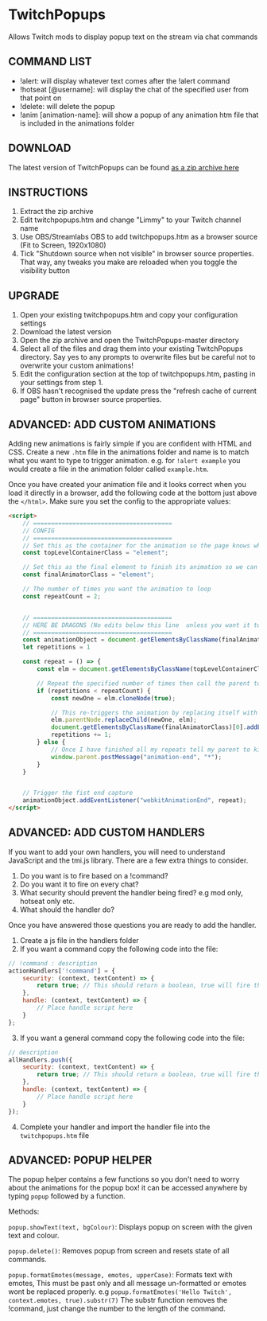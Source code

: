 # TwitchPopups

Allows Twitch mods to display popup text on the stream via chat commands

## COMMAND LIST

- !alert: will display whatever text comes after the !alert command
- !hotseat [@username]: will display the chat of the specified user from that point on
- !delete: will delete the popup
- !anim [animation-name]: will show a popup of any animation htm file that is included in the animations folder

## DOWNLOAD

The latest version of TwitchPopups can be found [as a zip archive here](https://github.com/DaftLimmy/TwitchPopups/archive/master.zip)

## INSTRUCTIONS

1. Extract the zip archive
2. Edit twitchpopups.htm and change "Limmy" to your Twitch channel name
3. Use OBS/Streamlabs OBS to add twitchpopups.htm as a browser source (Fit to Screen, 1920x1080)
4. Tick "Shutdown source when not visible" in browser source properties. That way, any tweaks you make are reloaded when you toggle the visibility button

## UPGRADE
1. Open your existing twitchpopups.htm and copy your configuration settings
2. Download the latest version
3. Open the zip archive and open the TwitchPopups-master directory
4. Select all of the files and drag them into your existing TwitchPopups directory. Say yes to any prompts to overwrite files but be careful not to overwrite your custom animations!
5. Edit the configuration section at the top of twitchpopups.htm, pasting in your settings from step 1.
6. If OBS hasn't recognised the update press the "refresh cache of current page" button in browser source properties.

## ADVANCED: ADD CUSTOM ANIMATIONS
Adding new animations is fairly simple if you are confident with HTML and CSS. Create a new `.htm` file in the animations folder and name is to match what you want to type to trigger animation. e.g. for `!alert example` you would create a file in the animation folder called `example.htm`.

Once you have created your animation file and it looks correct when you load it directly in a browser, add the following code at the bottom just above the `</html>`. Make sure you set the config to the appropriate values:

``` html
<script>
    // =======================================
    // CONFIG
    // =======================================
    // Set this as the container for the animation so the page knows what to re-add
    const topLevelContainerClass = "element";

    // Set this as the final element to finish its animation so we can capture when it ends
    const finalAnimatorClass = "element";

    // The number of times you want the animation to loop
    const repeatCount = 2;


    // =======================================
    // HERE BE DRAGONS (No edits below this line  unless you want it to break!)
    // =======================================
    const animationObject = document.getElementsByClassName(finalAnimatorClass)[0];
    let repetitions = 1

    const repeat = () => {
        const elm = document.getElementsByClassName(topLevelContainerClass)[0];

        // Repeat the specified number of times then call the parent to close me
        if (repetitions < repeatCount) {
            const newOne = elm.cloneNode(true);

            // This re-triggers the animation by replacing itself with its clone
            elm.parentNode.replaceChild(newOne, elm);
            document.getElementsByClassName(finalAnimatorClass)[0].addEventListener("webkitAnimationEnd", repeat);
            repetitions += 1;
        } else {
            // Once I have finished all my repeats tell my parent to kill me
            window.parent.postMessage("animation-end", "*");
        }
    }


    // Trigger the fist end capture
    animationObject.addEventListener("webkitAnimationEnd", repeat);
</script>
```


## ADVANCED: ADD CUSTOM HANDLERS
If you want to add your own handlers, you will need to understand JavaScript and the tmi.js library.
There are a few extra things to consider.
1. Do you want is to fire based on a !command?
2. Do you want it to fire on every chat?
3. What security should prevent the handler being fired? e.g mod only, hotseat only etc.
4. What should the handler do?

Once you have answered those questions you are ready to add the handler.

1. Create a js file in the handlers folder
2. If you want a command copy the following code into the file:
``` javascript
// !command : description
actionHandlers['!command'] = {
    security: (context, textContent) => {
        return true; // This should return a boolean, true will fire the handler
    },
    handle: (context, textContent) => {
        // Place handle script here
    }
};
```
3. If you want a general command copy the following code into the file:
``` javascript
// description
allHandlers.push({
    security: (context, textContent) => {
        return true; // This should return a boolean, true will fire the handler
    },
    handle: (context, textContent) => {
        // Place handle script here
    }
});
```
4. Complete your handler and import the handler file into the `twitchpopups.htm` file

## ADVANCED: POPUP HELPER
The popup helper contains a few functions so you don't need to worry about the animations for the popup box! it can be accessed anywhere by typing `popup` followed by a function.

Methods:

`popup.showText(text, bgColour)`: Displays popup on screen with the given text and colour.

`popup.delete()`: Removes popup from screen and resets state of all commands. 

`popup.formatEmotes(message, emotes, upperCase)`: Formats text with emotes, This must be past only and all message un-formatted or emotes wont be replaced properly. e.g `popup.formatEmotes('Hello Twitch', context.emotes, true).substr(7)` The substr function removes the !command, just change the number to the length of the command.
